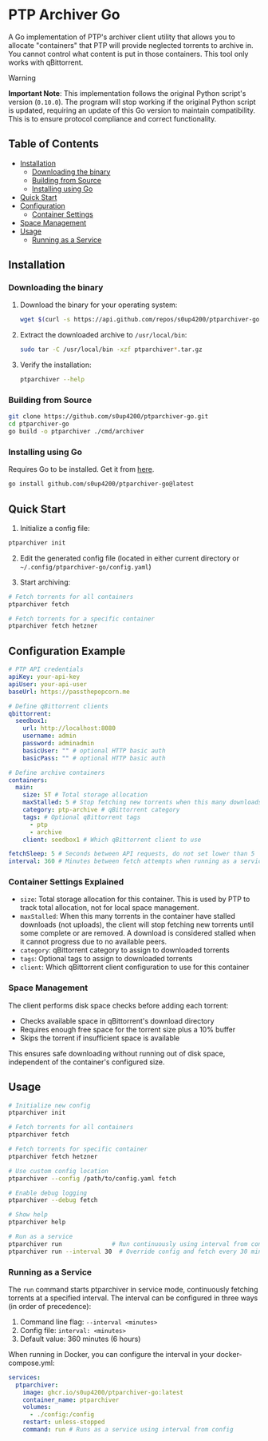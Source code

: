 # PTP Archiver Go

A Go implementation of PTP's archiver client utility that allows you to allocate "containers" that PTP will provide neglected torrents to archive in. You cannot control what content is put in those containers. This tool only works with qBittorrent.

> [!WARNING]  
> **Important Note**: This implementation follows the original Python script's version (`0.10.0`). The program will stop working if the original Python script is updated, requiring an update of this Go version to maintain compatibility. This is to ensure protocol compliance and correct functionality.

## Table of Contents

- [Installation](#installation)
  - [Downloading the binary](#downloading-the-binary)
  - [Building from Source](#building-from-source)
  - [Installing using Go](#installing-using-go)
- [Quick Start](#quick-start)
- [Configuration](#configuration-example)
  - [Container Settings](#container-settings-explained)
- [Space Management](#space-management)
- [Usage](#usage)
  - [Running as a Service](#running-as-a-service)

## Installation

### Downloading the binary

1. Download the binary for your operating system:

   ```bash
   wget $(curl -s https://api.github.com/repos/s0up4200/ptparchiver-go/releases/latest | grep download | grep linux_x86_64 | cut -d\" -f4)
   ```

2. Extract the downloaded archive to `/usr/local/bin`:

   ```bash
   sudo tar -C /usr/local/bin -xzf ptparchiver*.tar.gz
   ```

3. Verify the installation:
   ```bash
   ptparchiver --help
   ```

### Building from Source

```bash
git clone https://github.com/s0up4200/ptparchiver-go.git
cd ptparchiver-go
go build -o ptparchiver ./cmd/archiver
```

### Installing using Go

Requires Go to be installed. Get it from [here](https://go.dev/dl/).

```bash
go install github.com/s0up4200/ptparchiver-go@latest
```

## Quick Start

1. Initialize a config file:

```bash
ptparchiver init
```

2. Edit the generated config file (located in either current directory or `~/.config/ptparchiver-go/config.yaml`)

3. Start archiving:

```bash
# Fetch torrents for all containers
ptparchiver fetch

# Fetch torrents for a specific container
ptparchiver fetch hetzner
```

## Configuration Example

```yaml
# PTP API credentials
apiKey: your-api-key
apiUser: your-api-user
baseUrl: https://passthepopcorn.me

# Define qBittorrent clients
qbittorrent:
  seedbox1:
    url: http://localhost:8080
    username: admin
    password: adminadmin
    basicUser: "" # optional HTTP basic auth
    basicPass: "" # optional HTTP basic auth

# Define archive containers
containers:
  main:
    size: 5T # Total storage allocation
    maxStalled: 5 # Stop fetching new torrents when this many downloads are stalled
    category: ptp-archive # qBittorrent category
    tags: # Optional qBittorrent tags
      - ptp
      - archive
    client: seedbox1 # Which qBittorrent client to use

fetchSleep: 5 # Seconds between API requests, do not set lower than 5
interval: 360 # Minutes between fetch attempts when running as a service (default: 6 hours)
```

### Container Settings Explained

- `size`: Total storage allocation for this container. This is used by PTP to track total allocation, not for local space management.
- `maxStalled`: When this many torrents in the container have stalled downloads (not uploads), the client will stop fetching new torrents until some complete or are removed. A download is considered stalled when it cannot progress due to no available peers.
- `category`: qBittorrent category to assign to downloaded torrents
- `tags`: Optional tags to assign to downloaded torrents
- `client`: Which qBittorrent client configuration to use for this container

### Space Management

The client performs disk space checks before adding each torrent:

- Checks available space in qBittorrent's download directory
- Requires enough free space for the torrent size plus a 10% buffer
- Skips the torrent if insufficient space is available

This ensures safe downloading without running out of disk space, independent of the container's configured size.

## Usage

```bash
# Initialize new config
ptparchiver init

# Fetch torrents for all containers
ptparchiver fetch

# Fetch torrents for specific container
ptparchiver fetch hetzner

# Use custom config location
ptparchiver --config /path/to/config.yaml fetch

# Enable debug logging
ptparchiver --debug fetch

# Show help
ptparchiver help

# Run as a service
ptparchiver run              # Run continuously using interval from config (default: 6 hours)
ptparchiver run --interval 30  # Override config and fetch every 30 minutes
```

### Running as a Service

The `run` command starts ptparchiver in service mode, continuously fetching torrents at a specified interval. The interval can be configured in three ways (in order of precedence):

1. Command line flag: `--interval <minutes>`
2. Config file: `interval: <minutes>`
3. Default value: 360 minutes (6 hours)

When running in Docker, you can configure the interval in your docker-compose.yml:

```yaml
services:
  ptparchiver:
    image: ghcr.io/s0up4200/ptparchiver-go:latest
    container_name: ptparchiver
    volumes:
      - ./config:/config
    restart: unless-stopped
    command: run # Runs as a service using interval from config
```
